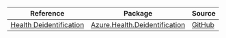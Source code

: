 | Reference | Package | Source |
|---|---|---|
|[Health Deidentification](health.deidentification-readme.md)|[Azure.Health.Deidentification](https://www.nuget.org/packages/Azure.Health.Deidentification)|[GitHub](https://github.com/Azure/azure-sdk-for-net/blob/main/sdk/healthdataaiservices/Azure.Health.Deidentification)|
